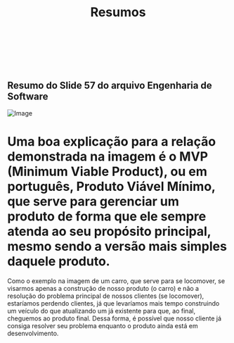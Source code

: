  <h1 align = center >Resumos<h1>
   <br>

<br>


























## Resumo do Slide 57 do arquivo Engenharia de Software

![Image](https://github.com/user-attachments/assets/5ab9b1d3-e89d-4976-903f-67df7ae7a317)

# Uma boa explicação para a relação demonstrada na imagem é o MVP (Minimum Viable Product), ou em português, Produto Viável Mínimo, que serve para gerenciar um produto de forma que ele sempre atenda ao seu propósito principal, mesmo sendo a versão mais simples daquele produto.
Como o exemplo na imagem de um carro, que serve para se locomover, se visarmos apenas a construção de nosso produto (o carro) e não a resolução do problema principal de nossos clientes (se locomover), estaríamos perdendo clientes, já que levaríamos mais tempo construindo um veículo do que atualizando um já existente para que, ao final, cheguemos ao produto final. Dessa forma, é possível que nosso cliente já consiga resolver seu problema enquanto o produto ainda está em desenvolvimento.
